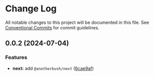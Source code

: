 # Change Log

All notable changes to this project will be documented in this file.
See [Conventional Commits](https://conventionalcommits.org) for commit guidelines.

## 0.0.2 (2024-07-04)


### Features

* **next:** add `@anotherbush/next` ([6cae9af](https://github.com/anotherbush/utils/commit/6cae9afb3702d09cbb0015d0677a987e90f4e3cf))

